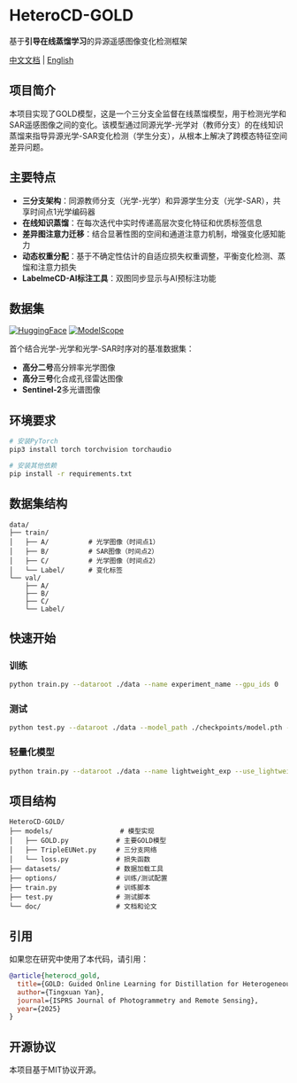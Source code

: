 # HeteroCD-GOLD

基于**引导在线蒸馏学习**的异源遥感图像变化检测框架

[中文文档](README_CN.md) | [English](README.md)

## 项目简介

本项目实现了GOLD模型，这是一个三分支全监督在线蒸馏模型，用于检测光学和SAR遥感图像之间的变化。该模型通过同源光学-光学对（教师分支）的在线知识蒸馏来指导异源光学-SAR变化检测（学生分支），从根本上解决了跨模态特征空间差异问题。

## 主要特点

- **三分支架构**：同源教师分支（光学-光学）和异源学生分支（光学-SAR），共享时间点1光学编码器
- **在线知识蒸馏**：在每次迭代中实时传递高层次变化特征和优质标签信息
- **差异图注意力迁移**：结合显著性图的空间和通道注意力机制，增强变化感知能力
- **动态权重分配**：基于不确定性估计的自适应损失权重调整，平衡变化检测、蒸馏和注意力损失
- **LabelmeCD-AI标注工具**：双图同步显示与AI预标注功能

## 数据集
[![HuggingFace](https://img.shields.io/badge/🤗%20Hugging%20Face-Dataset-yellow)](https://huggingface.co/datasets/Mercyiris/remote-sensing-change-detection)
[![ModelScope](https://img.shields.io/badge/魔搭社区-Dataset-blue)](https://modelscope.cn/datasets/Mriris/remote-sensing-change-detection)

首个结合光学-光学和光学-SAR时序对的基准数据集：
- **高分二号**高分辨率光学图像
- **高分三号**化合成孔径雷达图像
- **Sentinel-2**多光谱图像

## 环境要求

```bash
# 安装PyTorch
pip3 install torch torchvision torchaudio

# 安装其他依赖
pip install -r requirements.txt
```

## 数据集结构

```
data/
├── train/
│   ├── A/          # 光学图像（时间点1）
│   ├── B/          # SAR图像（时间点2）
│   ├── C/          # 光学图像（时间点2）
│   └── Label/      # 变化标签
└── val/
    ├── A/
    ├── B/
    ├── C/
    └── Label/
```

## 快速开始

### 训练

```bash
python train.py --dataroot ./data --name experiment_name --gpu_ids 0
```

### 测试

```bash
python test.py --dataroot ./data --model_path ./checkpoints/model.pth --phase test
```

### 轻量化模型

```bash
python train.py --dataroot ./data --name lightweight_exp --use_lightweight --gpu_ids 0
```

## 项目结构

```
HeteroCD-GOLD/
├── models/                 # 模型实现
│   ├── GOLD.py            # 主要GOLD模型
│   ├── TripleEUNet.py     # 三分支网络
│   └── loss.py            # 损失函数
├── datasets/              # 数据加载工具
├── options/               # 训练/测试配置
├── train.py               # 训练脚本
├── test.py                # 测试脚本
└── doc/                   # 文档和论文
```

## 引用

如果您在研究中使用了本代码，请引用：

```bibtex
@article{heterocd_gold,
  title={GOLD: Guided Online Learning for Distillation for Heterogeneous Remote Sensing Image Change Detection},
  author={Tingxuan Yan},
  journal={ISPRS Journal of Photogrammetry and Remote Sensing},
  year={2025}
}
```

## 开源协议

本项目基于MIT协议开源。